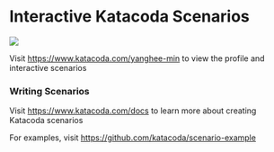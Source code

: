 # Interactive Katacoda Scenarios

[![](http://shields.katacoda.com/katacoda/yanghee-min/count.svg)](https://www.katacoda.com/yanghee-min "Get your profile on Katacoda.com")

Visit https://www.katacoda.com/yanghee-min to view the profile and interactive scenarios

### Writing Scenarios
Visit https://www.katacoda.com/docs to learn more about creating Katacoda scenarios

For examples, visit https://github.com/katacoda/scenario-example
